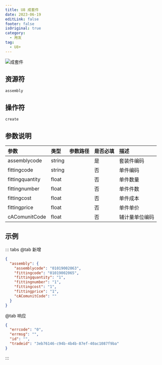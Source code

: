```yaml
---
title: U8 成套件
date: 2023-06-19
editLink: false
footer: false
isOriginal: true
category:
  - 用友
tag:
  - U8+
---
```


![成套件](https://image.ilyl.life:8443/yonyou/u8/as/assembly.gif)

## 资源符

  `assembly`

## 操作符

  `create`

## 参数说明

|参数|类型|参数路径|是否必填|描述|
|:-|:-|:-|:-|:-|
|assemblycode|string||是|套装件编码|
|fittingcode|string||否|单件编码|
|fittingquantity|float||否|单件数量|
|fittingnumber|float||否|单件件数|
|fittingcost|float||否|单件成本|
|fittingprice|float||否|单件单价|
|cAComunitCode|float||否|辅计量单位编码|

## 示例

::: tabs
@tab 新增

```json
{
  "assembly": {
    "assemblycode": "01019002063",
    "fittingcode": "01019002065",
    "fittingquantity": "1",
    "fittingnumber": "1",
    "fittingcost": "1",
    "fittingprice": "1",
    "cAComunitCode": ""
  }
}
```

@tab 响应

```json
{
  "errcode": "0",
  "errmsg": "",
  "id": "",
  "tradeid": "3eb76146-c94b-4b4b-87ef-40ac1087f9ba"
}
```

:::
